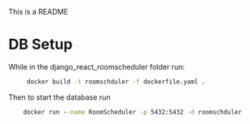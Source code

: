 This is a README


# DB Setup
While in the django_react_roomscheduler folder run:
```cmd
     docker build -t roomschduler -f dockerfile.yaml . 
```
Then to start the database run
```cmd
    docker run --name RoomScheduler -p 5432:5432 -d roomschduler
```
